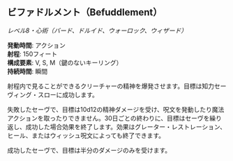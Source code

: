 ## ビファドルメント（Befuddlement）
*レベル8・心術（バード、ドルイド、ウォーロック、ウィザード）*

**発動時間**: アクション  
**射程**: 150フィート  
**構成要素**: V, S, M（鍵のないキーリング）  
**持続時間**: 瞬間

射程内で見ることができるクリーチャーの精神を爆発させます。目標は知力セーヴィング・スローに成功します。

失敗したセーヴで、目標は10d12の精神ダメージを受け、呪文を発動したり魔法アクションを取ったりできません。30日ごとの終わりに、目標はセーヴを繰り返し、成功した場合効果を終了します。効果はグレーター・レストレーション、ヒール、またはウィッシュ呪文によっても終了できます。

成功したセーヴで、目標は半分のダメージのみを受けます。